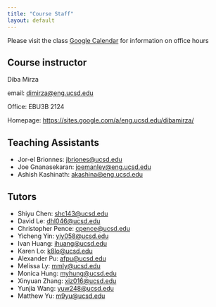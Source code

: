 ```yaml
---
title: "Course Staff"
layout: default
---
```

Please visit the class [Google Calendar](/info/schedule/) for information on office hours

## Course instructor 

Diba Mirza 

email: dimirza@eng.ucsd.edu	

Office: EBU3B 2124

Homepage: https://sites.google.com/a/eng.ucsd.edu/dibamirza/	

 




## Teaching Assistants

* Jor-el Brionnes: jbriones@ucsd.edu
* Joe Gnanasekaran: joemanley@eng.ucsd.edu
* Ashish Kashinath: akashina@eng.ucsd.edu


## Tutors

* Shiyu Chen:	shc143@ucsd.edu
* David Le:	dhl046@ucsd.edu
* Christopher Pence: cpence@ucsd.edu
* Yicheng	Yin: yiy058@ucsd.edu
* Ivan Huang:	ihuang@ucsd.edu
* Karen Lo:	k8lo@ucsd.edu
* Alexander Pu:	afpu@ucsd.edu
* Melissa Ly:	mmly@ucsd.edu
* Monica Hung:	myhung@ucsd.edu
* Xinyuan	Zhang: xiz016@ucsd.edu
* Yunjia Wang:	yuw248@ucsd.edu
* Matthew Yu:	m9yu@ucsd.edu